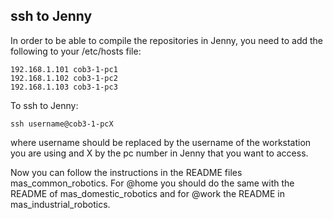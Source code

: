 ## ssh to Jenny
In order to be able to compile the repositories in Jenny, you need to add the following to your /etc/hosts file:

```
192.168.1.101 cob3-1-pc1
192.168.1.102 cob3-1-pc2
192.168.1.103 cob3-1-pc3
```

To ssh to Jenny:
```
ssh username@cob3-1-pcX
```

where username should be replaced by the username of the workstation you are using and X by the pc number in Jenny that you want to access.

Now you can follow the instructions in the README files mas_common_robotics. For @home you should do the same with the README of mas_domestic_robotics and for @work the README in mas_industrial_robotics.
